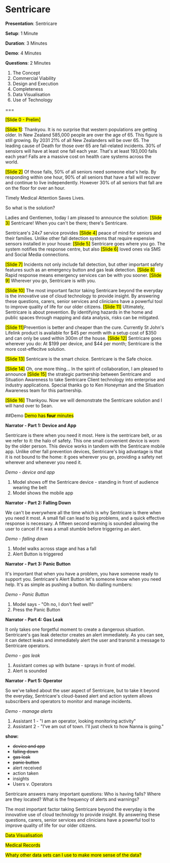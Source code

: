 # Sentricare

**Presentation**: Sentricare

**Setup**: 1 Minute

**Duration**: 3 Minutes

**Demo**: 4 Minutes

**Questions**: 2 Minutes

1. The Concept
2. Commercial Viability
3. Design and Execution
4. Completeness
5. Data Visualisation
6. Use of Technology

===

<mark>[Slide 0 - Prelim]</mark>

<mark>[Slide 1]</mark>: 
Thankyou. It is no surprise that western populations are getting older. In New Zealand 585,000 people are over the age of 65. This figure is still growing. By 2031 21% of all New Zealanders will be over 65. The leading cause of Death for those over 65 are fall-related incidents. 30% of sensiors will have at least one fall each year. That's at least 193,000 falls each year! Falls are a massive cost on health care systems across the world. 

<mark>[Slide 2]</mark> Of those falls, 50% of all seniors need someone else's help. By responding within one hour, 90% of all seniors that have a fall will recover and continue to live independently. However 30% of all seniors that fall are on the floor for over an hour.

Timely Medical Attention Saves Lives.

So what is the solution? 

Ladies and Gentlemen, today I am pleased to announce the solution: <mark>[Slide 3]</mark> Sentricare! When you can't be there; there's Sentricare. 

Sentricare's 24x7 service provides <mark>[Slide 4]</mark> peace of mind for seniors and their families. Unlike other fall detection systems that require expensive sensors installed in your house: <mark>[Slide 5]</mark> Sentricare goes where you go. The system notifies the response centre, but also <mark>[Slide 6]</mark> loved ones via SMS and Social Media connections. 

<mark>[Slide 7]</mark> Incidents not only include fall detection, but other important safety features such as an emergency button and gas leak detection. <mark>[Slide 8]</mark> Rapid response means emergency services can be with you sooner. <mark>[Slide 9]</mark> Wherever you go, Sentricare is with you. 

<mark>[Slide 10]</mark> The most important factor taking Sentricare beyond the everyday is the innovative use of cloud technology to provide insight. By answering these questions, carers, senior services and clinicians have a powerful tool to improve quality of life for our older citizens. <mark>[Slide 11]</mark> Ultimately, Sentricare is about prevention. By identifying hazards in the home and public spaces through mapping and data analysis, risks can be mitigated. 

<mark>[Slide 11]</mark>Prevention is better and cheaper than the cure. Currently St John's Lifelink product is available for $45 per month with a setup cost of $350 and can only be used within 300m of the house. <mark>[Slide 12]</mark> Sentricare goes wherever you do: At $199 per device, and $44 per month; Sentricare is the more cost-effecitve solution.

<mark>[Slide 13]</mark> Sentricare is the smart choice. Sentricare is the Safe choice.

<mark>[Slide 14]</mark> Oh, one more thing... In the spirit of collaboration, I am pleased to announce <mark>[Slide 15]</mark> the strategic partnership between Sentricare and Situation Awareness to take Sentricare Client technology into enterprise and industry applications. Special thanks go to Ken Honeyman and the Situation Awareness team for this partnership.

<mark>[Slide 16]</mark> Thankyou. Now we will demonstrate the Sentricare solution and I will hand over to Sean. 

##Demo
<mark>Demo has **four** minutes</mark>

**Narrator - Part 1: Device and App**

Sentricare is there when you need it most. Here is the sentricare belt, or as we refer to it: the halo of safety. This one small convenient device is worn by the older person. This device works in tandem with the Sentricare mobile app. Unlike other fall prevention devices, Sentricare's big advantage is that it is not bound to the home: it goes wherever you go, providing a safety net wherever and whenever you need it. 

*Demo - device and app*

1. Model shows off the Sentricare device - standing in front of audience wearing the belt
2. Model shows the mobile app    

**Narrator - Part 2: Falling Down**

We can't be everywhere all the time which is why Sentricare is there when you need it most. A small fall can lead to big problems, and a quick effective response is necessary. A fifteen second warning is sounded allowing the user to cancel if it was a small stumble before triggering an alert.

*Demo - falling down*

1. Model walks across stage and has a fall
2. Alert Button is triggered

**Narrator - Part 3: Panic Button**

It's important that when you have a problem, you have someone ready to support you. Sentricare's Alert Button let's someone know when you need help. It's as simple as pushing a button. No dialling numbers:

*Demo - Panic Button*

1. Model says - "Oh no, I don't feel well!"
2. Press the Panic Button

**Narrator - Part 4: Gas Leak**

It only takes one forgetful moment to create a dangerous situation. Sentricare's gas leak detector creates an alert immediately. As you can see, it can detect leaks and immediately alert the user and transmit a message to Sentricare operators.

*Demo - gas leak*

1. Assistant comes up with butane - sprays in front of model.
2. Alert is sounded

**Narrator - Part 5: Operator**

So we've talked about the user aspect of Sentricare, but to take it beyond the everyday, Sentricare's cloud-based alert and action system allows subscribers and operators to monitor and manage incidents.

*Demo - manage alerts*

1. Assistant 1 - "I am an operator, looking monitoring activity"
2. Assistant 2 - "I've am out of town. I'll just check to how Nanna is going." 

**show:**
* <strike>device and app</strike>
* <strike>falling down</strike>
* <strike>gas leak</strike>
* <strike>panic button</strike>
* alert received 
* action taken
* insights
* Users v. Operators

Sentricare answers many important questions: Who is having falls? Where are they located? What is the frequency of alerts and warnings?

The most important factor taking Sentricare beyond the everyday is the innovative use of cloud technology to provide insight. By answering these questions, carers, senior services and clinicians have a powerful tool to improve quality of life for our older citizens. 

<mark>Data Visualisation</mark>

<mark>Medical Records</mark>

<mark>Whaty other data sets can I use to make more sense of the data?</mark>






